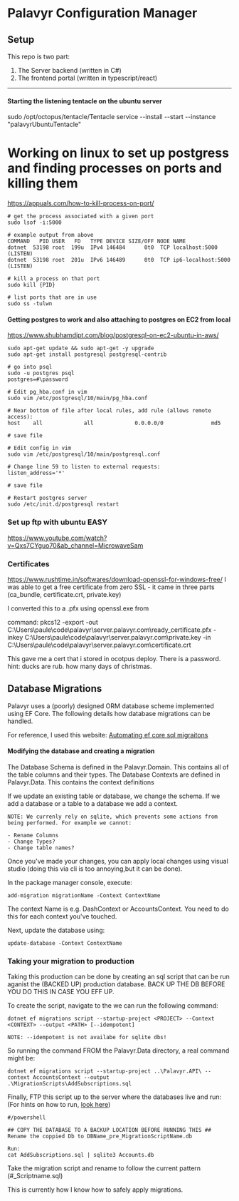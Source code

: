 # Palavyr Configuration Manager

## Setup

This repo is two part:

1. The Server backend (written in C#)
2. The frontend portal (written in typescript/react)
---

#### Starting the listening tentacle on the ubuntu server
sudo /opt/octopus/tentacle/Tentacle service --install --start --instance "palavyrUbuntuTentacle"


# Working on linux to set up postgress and finding processes on ports and killing them
 https://appuals.com/how-to-kill-process-on-port/



    # get the process associated with a given port
    sudo lsof -i:5000

    # example output from above
    COMMAND   PID USER   FD   TYPE DEVICE SIZE/OFF NODE NAME
    dotnet  53198 root  199u  IPv4 146484      0t0  TCP localhost:5000 (LISTEN)
    dotnet  53198 root  201u  IPv6 146489      0t0  TCP ip6-localhost:5000 (LISTEN)

    # kill a process on that port
    sudo kill {PID}

    # list ports that are in use
    sudo ss -tulwn


#### Getting postgres to work and also attaching to postgres on EC2 from local 
https://www.shubhamdipt.com/blog/postgresql-on-ec2-ubuntu-in-aws/

    sudo apt-get update && sudo apt-get -y upgrade
    sudo apt-get install postgresql postgresql-contrib​

    # go into psql
    sudo -u postgres psql
    postgres=#\password​

    # Edit pg_hba.conf in vim
    sudo vim /etc/postgresql/10/main/pg_hba.conf

    # Near bottom of file after local rules, add rule (allows remote access):
    host    all             all             0.0.0.0/0               md5

    # save file​

    # Edit config in vim
    sudo vim /etc/postgresql/10/main/postgresql.conf

    # Change line 59 to listen to external requests:
    listen_address='*'
    
    # save file​

    # Restart postgres server
    sudo /etc/init.d/postgresql restart​

### Set up ftp with ubuntu EASY
https://www.youtube.com/watch?v=Qxs7CYguo70&ab_channel=MicrowaveSam


### Certificates
https://www.rushtime.in/softwares/download-openssl-for-windows-free/
I was able to get a free certificate from zero SSL - it came in three parts (ca_bundle, certificate.crt, private.key)

I converted this to a .pfx using openssl.exe from

command: 
    pkcs12 -export -out C:\Users\paule\code\palavyr\server.palavyr.com\ready_certificate.pfx -inkey C:\Users\paule\code\palavyr\server.palavyr.com\private.key -in C:\Users\paule\code\palavyr\server.palavyr.com\certificate.crt

This gave me a cert that i stored in ocotpus deploy. There is a password. hint: ducks are rub. how many days of christmas.


    
## Database Migrations


Palavyr uses a (poorly) designed ORM database scheme implemented using EF Core. The following details how database migrations can be handled.

For reference, I used this website: [Automating ef core sql migraitons](https://www.huuhka.net/automating-net-ef-core-sql-migration-script-creation/)

#### Modifying the database and creating a migration

The Database Schema is defined in the Palavyr.Domain. This contains all of the table columns and their types. The Database Contexts are defined in Palavyr.Data. This contains the context definitions

If we update an existing table or database, we change the schema. If we add a database or a table to a database we add a context.

    NOTE: We currenly rely on sqlite, which prevents some actions from being performed. For example we cannot:

    - Rename Columns
    - Change Types?
    - Change table names?

Once you've made your changes, you can apply local changes using visual studio (doing this via cli is too annoying,but it can be done).

In the package manager console, execute:

    add-migration migrationName -Context ContextName

The context Name is e.g. DashContext or AccountsContext. You need to do this for each context you've touched.

Next, update the database using:

    update-database -Context ContextName

### Taking your migration to production

Taking this production can be done by creating an sql script that can be run aganist the (BACKED UP) production database. BACK UP THE DB BEFORE YOU DO THIS IN CASE YOU EFF UP.

To create the script, navigate to the we can run the following command:

    dotnet ef migrations script --startup-project <PROJECT> --Context <CONTEXT> --output <PATH> [--idempotent]

    NOTE: --idempotent is not availabe for sqlite dbs!

So running the command FROM the Palavyr.Data directory, a real command might be:

    dotnet ef migrations script --startup-project ..\Palavyr.API\ --context AccountsContext --output .\MigrationScripts\AddSubscriptions.sql

Finally, FTP this script up to the server where the databases live and run:
(For hints on how to run, [look here](https://database.guide/5-ways-to-run-sql-script-from-file-sqlite/))

    #/powershell

    ## COPY THE DATABASE TO A BACKUP LOCATION BEFORE RUNNING THIS ##
    Rename the coppied Db to DBName_pre_MigrationScriptName.db

    Run:
    cat AddSubscriptions.sql | sqlite3 Accounts.db

Take the migration script and rename to follow the current pattern (#_Scriptname.sql)


This is currently how I know how to safely apply migrations.
